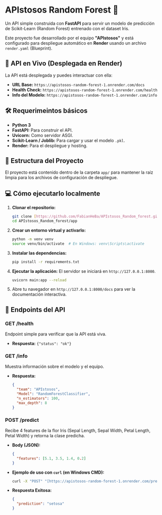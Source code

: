 # APIstosos Random Forest 🌳

Un API simple construida con **FastAPI** para servir un modelo de predicción de Scikit-Learn (Random Forest) entrenado con el dataset Iris.

Este proyecto fue desarrollado por el equipo **"APIstosos"** y está configurado para despliegue automático en **Render** usando un archivo `render.yaml` (Blueprint).

## 🚀 API en Vivo (Desplegada en Render)

La API está desplegada y puedes interactuar con ella:

* **URL Base:** `https://apistosos-random-forest-1.onrender.com/docs`
* **Health Check:** `https://apistosos-random-forest-1.onrender.com/health`
* **Info del Modelo:** `https://apistosos-random-forest-1.onrender.com/info`

## 🛠️ Requerimeintos básicos

* **Python 3**
* **FastAPI:** Para construir el API.
* **Uvicorn:** Como servidor ASGI.
* **Scikit-Learn / Joblib:** Para cargar y usar el modelo `.pkl`.
* **Render:** Para el despliegue y hosting.

## 📁 Estructura del Proyecto

El proyecto está contenido dentro de la carpeta `app/` para mantener la raíz limpia para los archivos de configuración de despliegue.

## 💻 Cómo ejecutarlo localmente

1.  **Clonar el repositorio:**
    ```bash
    git clone [https://github.com/FabianHeBa/APIstosos_Random_forest.git](https://github.com/FabianHeBa/APIstosos_Random_forest.git)
    cd APIstosos_Random_forest/app
    ```

2.  **Crear un entorno virtual y activarlo:**
    ```bash
    python -m venv venv
    source venv/bin/activate  # En Windows: venv\Scripts\activate
    ```

3.  **Instalar las dependencias:**
    ```bash
    pip install -r requirements.txt
    ```

4.  **Ejecutar la aplicación:**
    El servidor se iniciará en `http://127.0.0.1:8000`.
    ```bash
    uvicorn main:app --reload
    ```
5.  Abre tu navegador en `http://127.0.0.1:8000/docs` para ver la documentación interactiva.

## 🔌 Endpoints del API

### GET /health
Endpoint simple para verificar que la API está viva.
* **Respuesta:** `{"status": "ok"}`

### GET /info
Muestra información sobre el modelo y el equipo.
* **Respuesta:**
    ```json
    {
      "team": "APIstosos",
      "Model": "RandomForestClassifier",
      "n_estimators": 100,
      "max_depth": 8
    }
    ```

### POST /predict
Recibe 4 features de la flor Iris (Sepal Length, Sepal Width, Petal Length, Petal Width) y retorna la clase predicha.

* **Body (JSON):**
    ```json
    {
      "features": [5.1, 3.5, 1.4, 0.2]
    }
    ```

* **Ejemplo de uso con `curl` (en Windows CMD):**
    ```bash
    curl -X "POST" "[https://apistosos-random-forest-1.onrender.com/predict](https://apistosos-random-forest-1.onrender.com/predict)" -H "Content-Type: application/json" -d "{\"features\": [5.1, 3.5, 1.4, 0.2]}"
    ```

* **Respuesta Exitosa:**
    ```json
    {
      "prediction": "setosa"
    }
    ```
